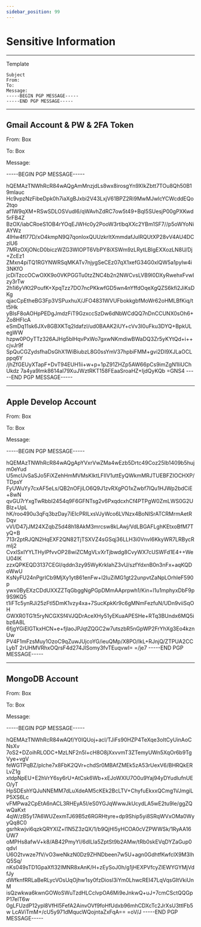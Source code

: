 ```yaml
---
sidebar_position: 99
---
```

# Sensitive Information

---

Template

```
Subject
From: 
To: 
Message:
-----BEGIN PGP MESSAGE-----
-----END PGP MESSAGE-----
```

---
## Gmail Account & PW & 2FA Token

From:       Box

To:         Box

Message:

-----BEGIN PGP MESSAGE-----

hQEMAzTNWhRcR84wAQgAmMnzjdLs8wx8irosgYn9XIkZbtt7TOu8Qh50B19mlauc
Hc9vpzNzFibeDpk0h7iaXgBJxbi2V43LxjV61BPZ2Ri9MwMJwlcYCWcddEQo2tqo
af1W9qXM+RSwSDLOSVudI6/qWAvhZdRC7ow5t49+BqI5SUesjP00gPXKwd5rFB4Z
BzOX/iabCRoeS1OB4rYOqEJWHc0y2PooW3rtlbqXXc2YBm1SF7//p5oWYoNiAYWz
4IHw4fl77D/xO4kmpN9Q7qonIoxQUUzkrItXmmdafJuIRQUtXP28vV4AU4DCzlU6
7MRzOXjONcD0biczWZG3WlOPT6VbPY8iXSWm9zLRytLBIgEXXozLN8U/Dj+ZcEz1
ZMxn4piTQ1RGYNWRSqMKATv7njygSeCEz07qX1xefG34G0xlQW5a1pyIw4i3NKfO
jcDiTzccOCwOXK9o0VKPGGTu0tzZNC4b2n2NWCvsLVB9I0DXyRwehxFvwIzy3rTw
2h1i6yVKt2PoufK+XpqTzz7DO7ncPKkwfGD5wn4nYffdOqeXgQZS6kfi2JiKsDKg
qjacCpEtheBG3Fp3VSPuxhuX/JFO4831WVUFbokkgbfMoWr62oHMLBfKiq/tt5Hk
yBIsF8oAOHpPEDgJmdzFiT9GzxccSzDw6dNbWCdQQ7nDnCCUNX0sOh6+Zo8HFlcA
eSmDq11sk6JXv8GBXKTq2IdafzI/ud0BAAK2iUY+cVv3I0uFku3DYQ+BpkULegWW
hzpw0POyTTz326AJHg5blHqvPxWo7gxwNKmdiwBWaDQ3Zr5yKYtQd+i++cjvJr9f
SpQuCGZydsfhaDsGhX1WiBiubzL8G0ssYmV37hpbiFMM+gvi2DI9XJLaOCLppq6Y
/jhZfGEUyXTapF+DvT94EUH1ii+w+p+1pZ91ZHZp5AW66pCs9imZgN1IiUChUkdz
7a4ya9lmk8614aI79XuJWztRKT158FEaaSroaHZ+IjdQyKQb
=GNS4
-----END PGP MESSAGE-----

---

## Apple Develop Account

From:       Box

To:         Box

Message:

-----BEGIN PGP MESSAGE-----

hQEMAzTNWhRcR84wAQgApYVxrVwZMa4wEzb5Drtc49Coz25Ib1409b5hujm0eYud
U5mcUvSaSJo5FiXZehHmMVMsKlktLFIlV1uttEyQWkmMRJTUEBFZIOCHXP/TDpsY
FyUWuYy7cxAF5eLs/QB2nOFjiLO6Q9J1zvRXgPO1xZwbf7lQu1HJWp2bdCiE+8wN
qvGU7rYxgTwRbbI2454q9F6GFNTsg2v6PxqdcxhCf4PTPgW0ZmLWS0G2UBlz+UpL
hK/roo490u3qFq3bzDay7iEIcPRILxsVJyWco6LVNzx4BoNISrATCRMrmAetRDqv
vVl/D47jJM24XZqbZ5d48h18AkM3mrcsw8kLAwj/VdLBGAFLghKEtxoBfM7TyQ+B
713r2ptRJQN2HqEXF2QN82TjTSXVZ4sGSqj36LLH3i0Vnvl6KkyWR7LRBycRmlj2
CvxlSxIYYLTHyIPfvvOP28wiZCMgVLvXrTjbwdg8CvyWX7cUSWFd1E4++WeU04lK
zzxQPKEQD3137CEGl/qddn3zy95WyKrkIahZ3vU/szfYdxnB0n3nFx+aqKQDoWwU
KsNyFU24nPgrICb9MjXy1yt861enFw+I2IuZiMG1gt22unpvtZaNpLOrhleF590p
ywx0ByEXzCDdUXXZZTqGbggNgPGpDMmAAprpwh1/Kin+l1u1mphyxDbF9p9S9KQ5
t1iFTc5ynRJi25zFtl5DmK1vzy4xa+7SucKpkKr9c6gMNmFezfuN/UDn9viiSqOH
GWXR0TG1t5ryNCGXSf4VJQDrAceXHy51yEKuaAPESHe+RTq3BUndx6MQ5ibz6A8L
6fjgYGiElGTkxHCN+e+fjlaoJPJqtZQGC2w7utszbR5nGpWP2FrYhXg3Eo4kznUw
PV4F1mFzsMuy1OzoC9qZuwJUjcoYG/ieuQMp/X8PO/IkL+RJnjQ/ZTPUA2CCLybT
2rUHMVRhxOQrsF4d274JlSomy3fvTEuqvwI=
=/je7
-----END PGP MESSAGE-----

---

## MongoDB Account

From:       Box

To:         Box

Message:

-----BEGIN PGP MESSAGE-----

hQEMAzTNWhRcR84wAQf/Y0IQUoj+acl/TJiFs90HZP4TeXqe3oItCyUinAoCNsXv
7oS2+DZoihRLODC+MzLNF2n5l+cH8O8jXxvvmT3ZTemyUWn5XqOr6b9TgVye+vgV
feWGTPqBZ/plche7x8FbK2QVr+chdSr0MBAfZMEk5zA53rUexV6/BHRQkERLvZ1g
xtdpNpEU+E2hVrY6sy6rU+AtCsk6Wb+xEJoWXlU7O0u9Yaj94yDYudlufnUEO/yT
HpSDEshYQJuNNEMM7dLuXdeAM5cKEk2BcLTV+ChyfuEkxxQCmg1VJmgiLP5XS6Lc
vFMPwa2CpEtA6nACL3RHEyA5I/eS0YGJqWwwJkUcydLA5wE2tu9le/ggZQwQaKxt
4qW/zB5y17A6WUZexmTJ69B5z6RGRHtyre+dp9Ship5yi8SRqWVxOMa0WyyQq8C0
gsrhkwjvi6qzkQRYXIZ+l1N5Z3zQX/1/b9QjHl5yHCOA0cVZPWWSk/1RyAA16UW7
oMPHs8afwV+k8/AB42PmyYI/6dlLIa5ZptSt9b2AMw/tRb0skEVqDYZaGup0qdvl
U6O2tvwze7fV/vO3weNkzN0Dz9ZHNDbeen7w5U+agn0GdhtfKwfclX9M3IhQ5Sq/
nKs049sTD1GpaXfl32IMNR8xAnK/H+zEySoJ0h/g1jHEXPVfcyZIEWYGYMjVdfJy
dWfknfRRLaBeRLycVOsUqOjhw1sy0fzDiosl3iYm0LhwcREI47LqVqsGItVkiUnM
isQzwkwa6kwnGOWoSWuTzdHLCclvpOA6Mi9eJnkwQ+uJ+7cmCSctQQGpP17elT6w
0gLFUzdP12ypl8VfHl5FefA2AinvOVf9foHfUdxb96mhCDXcTc2JrXsU3ttlFb5w
LcAViTmM+/cU5y971dMqucWQojntaZxFqA==
=oV/J
-----END PGP MESSAGE-----
